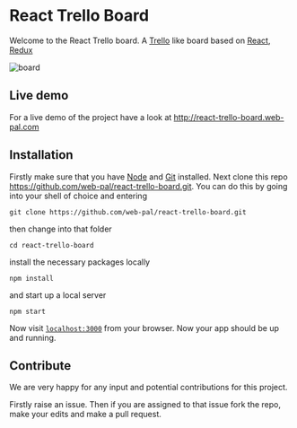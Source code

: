 # React Trello Board

Welcome to the React Trello board. A [Trello](http://trello.com) like board based on [React](https://facebook.github.io/react/), [Redux](https://github.com/reactjs/redux)

![`board`](https://s3.amazonaws.com/react-trello/board_screen.png)

## Live demo

For a live demo of the project have a look at http://react-trello-board.web-pal.com

## Installation

Firstly make sure that you have [Node](https://nodejs.org/en/download/) and [Git](https://git-scm.com/book/en/v2/Getting-Started-Installing-Git) installed.
Next clone this repo https://github.com/web-pal/react-trello-board.git. You can do this by going into your shell of choice and entering

```
git clone https://github.com/web-pal/react-trello-board.git
```

then change into that folder

```
cd react-trello-board
```

install the necessary packages locally

```
npm install
```

and start up a local server

```
npm start
```

Now visit [`localhost:3000`](http://localhost:3000) from your browser. Now your app should be up and running.

## Contribute

We are very happy for any input and potential contributions for this project.

Firstly raise an issue. Then if you are assigned to that issue fork the repo, make your edits and make a pull request.
